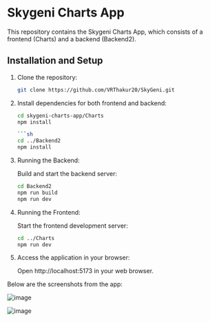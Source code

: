 # Skygeni Charts App

This repository contains the Skygeni Charts App, which consists of a frontend (Charts) and a backend (Backend2).

## Installation and Setup

1. Clone the repository:

   ```sh
   git clone https://github.com/VRThakur20/SkyGeni.git

   
2. Install dependencies for both frontend and backend:

   
   ```sh
   cd skygeni-charts-app/Charts
   npm install

   ```sh
   cd ../Backend2
   npm install

4. Running the Backend:
   
   Build and start the backend server:

   ```sh
   cd Backend2
   npm run build
   npm run dev

   
5. Running the Frontend:

   
    Start the frontend development server:


    ```sh
    cd ../Charts
    npm run dev

6. Access the application in your browser:

    Open http://localhost:5173 in your web browser.


 Below are the screenshots from the app:




 
![image](https://github.com/VRThakur20/SkyGeni/assets/91954371/336bce42-eb48-4306-bae6-e9cb0e7c845d)




![image](https://github.com/VRThakur20/SkyGeni/assets/91954371/c4ee36ce-b38a-469e-b1f4-f713ffaa5ba2)

